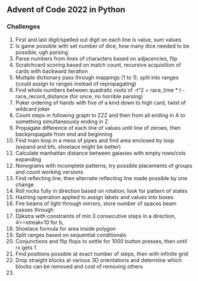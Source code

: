 ## Advent of Code 2022 in Python

### Challenges
1. First and last digit/spelled out digit on each line is value, sum values
2. Is game possible with set number of dice, how many dice needed to be possible, ugh parsing
3. Parse numbers from lines of characters based on adjacencies, flip
4. Scratchcard scoring based on match count, recursive acquisition of cards with backward iteration
5. Multiple dictionary pass through mappings (1 to 1), split into ranges (could assign to ranges instead of repropagating)
6. Find whole numbers between quadratic roots of -t^2 + race_time * t - race_record_distance (for once, no horrible parsing)
7. Poker ordering of hands with five of a kind down to high card, twist of wildcard joker
8. Count steps in following graph to ZZZ and then from all ending in A to something simultaneously ending in Z
9. Propagate difference of each line of values until line of zeroes, then backpropagate from end and beginning
10. Find main loop in a mess of pipes and find area enclosed by loop (expand and bfs, shoelace might be better)
11. Calculate manhattan distance between galaxies with empty rows/cols expanding
12. Nonograms with incomplete patterns, try possible placements of groups and count working versions
13. Find reflecting line, then alternate reflecting line made possible by one change
14. Roll rocks fully in direction based on rotation; look for pattern of states
15. Hashing operation applied to assign labels and values into boxes
16. Fire beams of light through mirrors, store number of spaces beam passes through
17. Djikstra with constraints of min 3 consecutive steps in a direction, 4<=streak<10 for b,
18. Shoelace formula for area inside polygon
19. Split ranges based on sequential conditionals
20. Conjunctions and flip flops to settle for 1000 button presses, then until rx gets 1
21. Find positions possible at exact number of steps, then with infinite grid
22. Drop straight blocks at various 3D orientations and determine which blocks can be removed and cost of removing others
23. 
